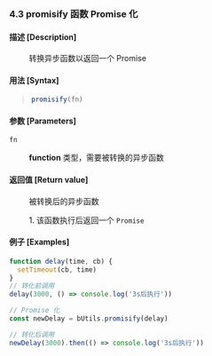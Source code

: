 ### 4.3 promisify 函数 Promise 化

#### 描述 [Description]

&nbsp;&nbsp;&nbsp;&nbsp;&nbsp;&nbsp;&nbsp;&nbsp; 转换异步函数以返回一个 Promise

#### 用法 [Syntax]

> ```js
> promisify(fn)
> ```

#### 参数 [Parameters]

`fn`

&nbsp;&nbsp;&nbsp;&nbsp;&nbsp;&nbsp;&nbsp;&nbsp; **function** 类型，需要被转换的异步函数

#### 返回值 [Return value]

&nbsp;&nbsp;&nbsp;&nbsp;&nbsp;&nbsp;&nbsp;&nbsp; 被转换后的异步函数

&nbsp;&nbsp;&nbsp;&nbsp;&nbsp;&nbsp;&nbsp;&nbsp; 1. 该函数执行后返回一个  `Promise` 

#### 例子 [Examples]

```js
function delay(time, cb) {
  setTimeout(cb, time)
}
// 转化前调用
delay(3000, () => console.log('3s后执行'))

// Promise 化
const newDelay = bUtils.promisify(delay)

// 转化后调用
newDelay(3000).then(() => console.log('3s后执行'))
```

